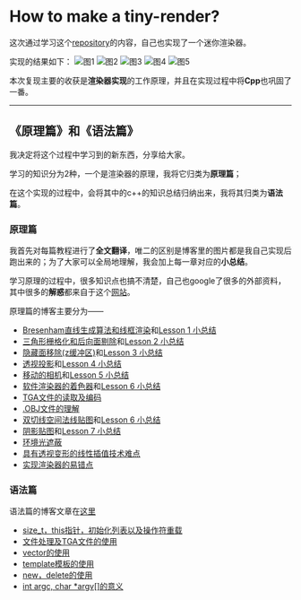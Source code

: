 # How to make a tiny-render?
这次通过学习这个[repository](https://github.com/ssloy/tinyrenderer/wiki)的内容，自己也实现了一个迷你渲染器。

实现的结果如下：
![图1](https://upload-images.jianshu.io/upload_images/20254147-e5c91011a640bbd4.png?imageMogr2/auto-orient/strip%7CimageView2/2/w/1240)
![图2](https://upload-images.jianshu.io/upload_images/20254147-81cce39e95ac9b30.png?imageMogr2/auto-orient/strip%7CimageView2/2/w/1240)
![图3](https://upload-images.jianshu.io/upload_images/20254147-5d863ad51f3a2351.png?imageMogr2/auto-orient/strip%7CimageView2/2/w/1240)
![图4](https://upload-images.jianshu.io/upload_images/20254147-62d864ae2226eadc.png?imageMogr2/auto-orient/strip%7CimageView2/2/w/1240)
![图5](https://upload-images.jianshu.io/upload_images/20254147-a6394363d26443ad.png?imageMogr2/auto-orient/strip%7CimageView2/2/w/1240)

本次复现主要的收获是**渲染器实现**的工作原理，并且在实现过程中将**Cpp**也巩固了一番。

---

## 《原理篇》和《语法篇》
我决定将这个过程中学习到的新东西，分享给大家。

学习的知识分为2种，一个是渲染器的原理，我将它归类为**原理篇**；

在这个实现的过程中，会将其中的c++的知识总结归纳出来，我将其归类为**语法篇**。

### 原理篇
我首先对每篇教程进行了**全文翻译**，唯二的区别是博客里的图片都是我自己实现后跑出来的；为了大家可以全局地理解，我会加上每一章对应的**小总结**。

学习原理的过程中，很多知识点也搞不清楚，自己也google了很多的外部资料，其中很多的**解惑**都来自于这个[网站](https://learnopengl-cn.github.io/intro/)。

原理篇的博客主要分为——
- [Bresenham直线生成算法和线框渲染](https://www.jianshu.com/writer#/notebooks/42883120/notes/58635995/preview)和[Lesson 1 小总结](https://www.jianshu.com/writer#/notebooks/42883120/notes/65560072/preview)
- [三角形栅格化和后向面剔除](https://www.jianshu.com/writer#/notebooks/42883120/notes/58891670/preview)和[Lesson 2 小总结](https://www.jianshu.com/writer#/notebooks/42883120/notes/65559564/preview)
- [隐藏面移除(z缓冲区)](https://www.jianshu.com/writer#/notebooks/42883120/notes/58912800/preview)和[Lesson 3 小总结](https://www.jianshu.com/writer#/notebooks/42883120/notes/65557384/preview)
- [透视投影](https://www.jianshu.com/writer#/notebooks/42883120/notes/58955265/preview)和[Lesson 4 小总结](https://www.jianshu.com/writer#/notebooks/42883120/notes/63616949/preview)
- [移动的相机](https://www.jianshu.com/writer#/notebooks/42883120/notes/60595619/preview)和[Lesson 5 小总结](https://www.jianshu.com/writer#/notebooks/42883120/notes/65534255/preview)
- [软件渲染器的着色器](https://www.jianshu.com/writer#/notebooks/42883120/notes/60598409)和[Lesson 6 小总结](https://www.jianshu.com/writer#/notebooks/42883120/notes/65485485/preview)
- [TGA文件的读取及编码](https://www.jianshu.com/writer#/notebooks/42883120/notes/60977192)
- [.OBJ文件的理解](https://www.jianshu.com/writer#/notebooks/42883120/notes/62246297/preview)
- [双切线空间法线贴图](https://www.jianshu.com/writer#/notebooks/42883120/notes/64674894/preview)和[Lesson 6 小总结](https://www.jianshu.com/writer#/notebooks/42883120/notes/65402522/preview)
- [阴影贴图](https://www.jianshu.com/writer#/notebooks/42883120/notes/64708089/preview)和[Lesson 7 小总结](https://www.jianshu.com/writer#/notebooks/42883120/notes/65374809/preview)
- [环境光遮蔽](https://www.jianshu.com/writer#/notebooks/42883120/notes/64871039/preview)
- [具有透视变形的线性插值技术难点](https://www.jianshu.com/writer#/notebooks/42883120/notes/64877925/preview)
- [实现渲染器的易错点](https://www.jianshu.com/writer#/notebooks/42883120/notes/64878719/preview)

### 语法篇
语法篇的博客文章在[这里](https://www.jianshu.com/nb/41885121)
- [size_t，this指针，初始化列表以及操作符重载](https://www.jianshu.com/writer#/notebooks/41885121/notes/59778915/preview)
- [文件处理及TGA文件的使用](https://www.jianshu.com/writer#/notebooks/41885121/notes/59779157/preview)
- [vector的使用](https://www.jianshu.com/writer#/notebooks/41885121/notes/59779228/preview)
- [template模板的使用](https://www.jianshu.com/writer#/notebooks/41885121/notes/60604475/preview)
- [new，delete的使用](https://www.jianshu.com/writer#/notebooks/41885121/notes/60962619)
- [int argc, char *argv[]的意义](https://www.jianshu.com/writer#/notebooks/41885121/notes/62262746/preview)
